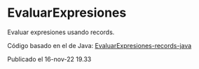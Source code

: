 # EvaluarExpresiones
Evaluar expresiones usando records.

Código basado en el de Java: [EvaluarExpresiones-records-java](https://github.com/elGuille-info/EvaluarExpresiones-records-java)

Publicado el 16-nov-22 19.33
